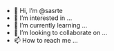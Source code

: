- 👋 Hi, I’m @sasrte
- 👀 I’m interested in ...
- 🌱 I’m currently learning ...
- 💞️ I’m looking to collaborate on ...
- 📫 How to reach me ...

<!---
sasrte/sasrte is a ✨ special ✨ repository because its `README.md` (this file) appears on your GitHub profile.
You can click the Preview link to take a look at your changes.
--->
